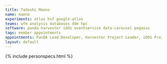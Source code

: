```yaml
---
title: Tadashi Maeno
name: maeno
experiments: atlas hsf google-atlas
teams: wfm analysis databases ddm hpc
software: panda harvester idds eventservice data-carousel pegasus
tags: member appointments
appointments: PanDA Lead Developer, Harvester Project Leader, iDDS Project Leader
layout: default
---
```


{% include personspecs.html %}
